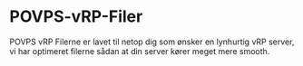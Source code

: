 # POVPS-vRP-Filer
POVPS vRP Filerne er lavet til netop dig som ønsker en lynhurtig vRP server, vi har optimeret filerne sådan at din server kører meget mere smooth.
